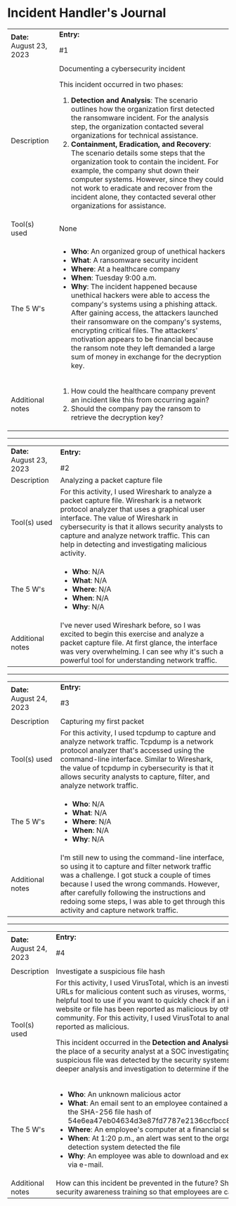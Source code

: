 # Incident Handler's Journal


<table>
  <tr>
   <td><strong>Date:</strong> August 23, 2023
   </td>
   <td colspan="3" ><strong>Entry: </strong>
<p>
#1
   </td>
  </tr>
  <tr>
   <td>Description
   </td>
   <td colspan="3" >Documenting a cybersecurity incident 
<p>
This incident occurred in two phases: 
<ol>

<li><strong>Detection and Analysis</strong>: The scenario outlines how the organization first detected the ransomware incident. For the analysis step, the organization contacted several organizations for technical assistance.

<li><strong>Containment, Eradication, and Recovery</strong>: The scenario details some steps that the organization took to contain the incident. For example, the company shut down their computer systems. However, since they could not work to eradicate and recover from the incident alone, they contacted several other organizations for assistance.
</li>
</ol>
   </td>
  </tr>
  <tr>
   <td>Tool(s) used
   </td>
   <td colspan="3" >None
   </td>
  </tr>
  <tr>
   <td>The 5 W's 
   </td>
   <td colspan="3" >
<ul>

<li><strong>Who</strong>: An organized group of unethical hackers

<li><strong>What</strong>: A ransomware security incident

<li><strong>Where</strong>: At a healthcare company

<li><strong>When</strong>: Tuesday 9:00 a.m.

<li><strong>Why</strong>: The incident happened because unethical hackers were able to access the company's systems using a phishing attack. After gaining access, the attackers launched their ransomware on the company's systems, encrypting critical files. The attackers' motivation appears to be financial because the ransom note they left demanded a large sum of money in exchange for the decryption key.
</li>
</ul>
   </td>
  </tr>
  <tr>
   <td>Additional notes
   </td>
   <td colspan="3" >
<ol>

<li>How could the healthcare company prevent an incident like this from occurring again?

<li>Should the company pay the ransom to retrieve the decryption key?
</li>
</ol>
   </td>
  </tr>
</table>



---


<table>
  <tr>
   <td><strong>Date:</strong> August 23, 2023
   </td>
   <td colspan="3" ><strong>Entry: 
</strong> <p></p> #2
   </td>
  </tr>
  <tr>
   <td>Description
   </td>
   <td colspan="3" >Analyzing a packet capture file 
   </td>
  </tr>
  <tr>
   <td>Tool(s) used
   </td>
   <td colspan="3" >For this activity, I used Wireshark to analyze a packet capture file. Wireshark is a network protocol analyzer that uses a graphical user interface. The value of Wireshark in cybersecurity is that it allows security analysts to capture and analyze network traffic. This can help in detecting and investigating malicious activity.
   </td>
  </tr>
  <tr>
   <td>The 5 W's
   </td>
   <td colspan="3" >
<ul>

<li><strong>Who</strong>: N/A

<li><strong>What</strong>: N/A

<li><strong>Where</strong>: N/A

<li><strong>When</strong>: N/A

<li><strong>Why</strong>: N/A
</li>
</ul>
   </td>
  </tr>
  <tr>
   <td>Additional notes
   </td>
   <td colspan="3" >I've never used Wireshark before, so I was excited to begin this exercise and analyze a packet capture file. At first glance, the interface was very overwhelming. I can see why it's such a powerful tool for understanding network traffic.
   </td>
  </tr>
</table>



---


<table>
  <tr>
   <td><strong>Date:</strong> August 24, 2023
   </td>
   <td colspan="3" ><strong>Entry:</strong>
<p>
#3
   </td>
  </tr>
  <tr>
   <td>Description
   </td>
   <td colspan="3" >Capturing my first packet
   </td>
  </tr>
  <tr>
   <td>Tool(s) used
   </td>
   <td colspan="3" >For this activity, I used tcpdump to capture and analyze network traffic. Tcpdump is a network protocol analyzer that's accessed using the command-line interface. Similar to Wireshark, the value of tcpdump in cybersecurity is that it allows security analysts to capture, filter, and analyze network traffic. 
   </td>
  </tr>
  <tr>
   <td>The 5 W's
   </td>
   <td colspan="3" >
<ul>

<li><strong>Who</strong>: N/A

<li><strong>What</strong>: N/A

<li><strong>Where</strong>: N/A

<li><strong>When</strong>: N/A

<li><strong>Why</strong>: N/A
</li>
</ul>
   </td>
  </tr>
  <tr>
   <td>Additional notes
   </td>
   <td colspan="3" >I'm still new to using the command-line interface, so using it to capture and filter network traffic was a challenge. I got stuck a couple of times because I used the wrong commands. However, after carefully following the instructions and redoing some steps, I was able to get through this activity and capture network traffic.
   </td>
  </tr>
</table>



---


<table>
  <tr>
   <td><strong>Date:</strong> August 24, 2023
   </td>
   <td colspan="3" ><strong>Entry:</strong>
<p>
#4
   </td>
  </tr>
  <tr>
   <td>Description
   </td>
   <td colspan="3" >Investigate a suspicious file hash
   </td>
  </tr>
  <tr>
   <td>Tool(s) used
   </td>
   <td colspan="3" >For this activity, I used VirusTotal, which is an investigative tool that analyzes files and URLs for malicious content such as viruses, worms, trojans, and more.  It's a very helpful tool to use if you want to quickly check if an indicator of compromise like a website or file has been reported as malicious by others in the cybersecurity community. For this activity, I used VirusTotal to analyze a file hash, which was reported as malicious. 
<p>
This incident occurred in the <strong>Detection and Analysis</strong> phase. The scenario put me in the place of a security analyst at a SOC investigating a suspicious file hash. After the suspicious file was detected by the security systems in place, I had to perform deeper analysis and investigation to determine if the alert signified a real threat. 
   </td>
  </tr>
  <tr>
   <td>The 5 W's
   </td>
   <td colspan="3" >
<ul>

<li><strong>Who</strong>: An unknown malicious actor 

<li><strong>What</strong>: An email sent to an employee contained a malicious file attachment with the SHA-256 file hash of 54e6ea47eb04634d3e87fd7787e2136ccfbcc80ade34f246a12cf93bab527f6b

<li><strong>Where</strong>: An employee's computer at a financial services company

<li><strong>When</strong>: At 1:20 p.m., an alert was sent to the organization's SOC after the intrusion detection system detected the file

<li><strong>Why</strong>: An employee was able to download and execute a malicious file attachment via e-mail.
</li>
</ul>
   </td>
  </tr>
  <tr>
   <td>Additional notes
   </td>
   <td colspan="3" >How can this incident be prevented in the future? Should we consider improving security awareness training so that employees are careful with what they click on? 
   </td>
  </tr>
</table>
